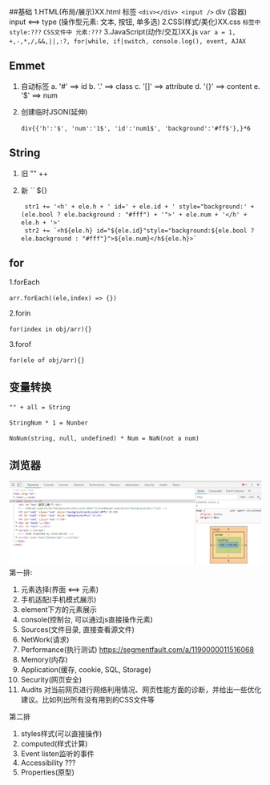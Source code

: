 ##基础
1.HTML(布局/展示)XX.html
  标签 `<div></div> <input />`
  div (容器)
  input <==> type (操作型元素: 文本, 按钮, 单多选)
2.CSS(样式/美化)XX.css
  `标签中 style:???`
  `CSS文件中 元素:???`
3.JavaScript(动作/交互)XX.js
  `var a = 1, +,-,*,/,&&,||,:?, for|while, if|switch, console.log(), event, AJAX`
## Emmet
1. 自动标签
  a. '#' ==> id 
  b. '.' ==> class
  c. '[]' ==> attribute
  d. '{}' ==> content
  e. '$' ==> num
2. 创建临时JSON(延伸)

    `div{{'h':'$', 'num':'1$', 'id':'num1$', 'background':'#ff$'},}*6`
## String

1. 旧 ""   ++
2. 新 ``   ${}

        str1 += '<h' + ele.h + ' id=' + ele.id + ' style="background:' + (ele.bool ? ele.background : "#fff") + '">' + ele.num + '</h' + ele.h + '>'
        str2 += `<h${ele.h} id="${ele.id}"style="background:${ele.bool ? ele.background : "#fff"}">${ele.num}</h${ele.h}>`

## for

1.forEach 

  `arr.forEach((ele,index) => {})`

2.forin
  
  `for(index in obj/arr){}`

3.forof

  `for(ele of obj/arr){}`

## 变量转换

  `"" + all = String`
 
  `StringNum * 1 = Nunber`

  `NoNum(string, null, undefined) * Num = NaN(not a num)` 

## 浏览器
![界面](./img/1.jpg)
第一排:
1. 元素选择(界面 <==> 元素)
2. 手机适配(手机模式展示)
3. element下方的元素展示
4. console(控制台, 可以通过js直接操作元素)
5. Sources(文件目录, 直接查看源文件)
6. NetWork(请求)
7. Performance(执行测试)
https://segmentfault.com/a/1190000011516068
8. Memory(内存)
9. Application(缓存, cookie, SQL, Storage)
10. Security(网页安全)
11. Audits
  对当前网页进行网络利用情况、网页性能方面的诊断，并给出一些优化建议。比如列出所有没有用到的CSS文件等

第二排
1. styles样式(可以直接操作)
2. computed(样式计算)
3. Event listen监听的事件
4. Accessibility ??? 
5. Properties(原型)